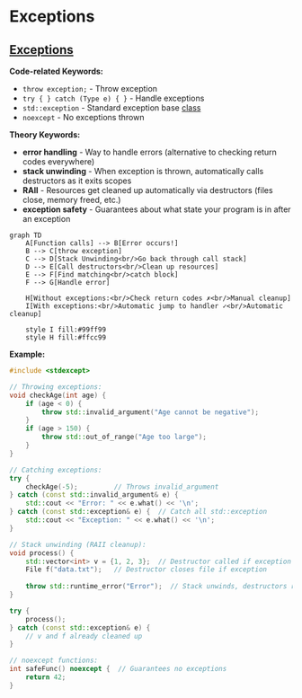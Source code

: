 # Exceptions

## [Exceptions](https://en.cppreference.com/w/cpp/language/exceptions.html)

**Code-related Keywords:**
- `throw exception;` - Throw exception
- `try { } catch (Type e) { }` - Handle exceptions
- `std::exception` - Standard exception base [class](../../09_classes/classes.md)
- `noexcept` - No exceptions thrown

**Theory Keywords:**
- **error handling** - Way to handle errors (alternative to checking return codes everywhere)
- **stack unwinding** - When exception is thrown, automatically calls destructors as it exits scopes
- **RAII** - Resources get cleaned up automatically via destructors (files close, memory freed, etc.)
- **exception safety** - Guarantees about what state your program is in after an exception

```mermaid
graph TD
    A[Function calls] --> B[Error occurs!]
    B --> C[throw exception]
    C --> D[Stack Unwinding<br/>Go back through call stack]
    D --> E[Call destructors<br/>Clean up resources]
    E --> F[Find matching<br/>catch block]
    F --> G[Handle error]
    
    H[Without exceptions:<br/>Check return codes ✗<br/>Manual cleanup] 
    I[With exceptions:<br/>Automatic jump to handler ✓<br/>Automatic cleanup]
    
    style I fill:#99ff99
    style H fill:#ffcc99
```

**Example:**
```cpp
#include <stdexcept>

// Throwing exceptions:
void checkAge(int age) {
    if (age < 0) {
        throw std::invalid_argument("Age cannot be negative");
    }
    if (age > 150) {
        throw std::out_of_range("Age too large");
    }
}

// Catching exceptions:
try {
    checkAge(-5);         // Throws invalid_argument
} catch (const std::invalid_argument& e) {
    std::cout << "Error: " << e.what() << '\n';
} catch (const std::exception& e) {  // Catch all std::exception
    std::cout << "Exception: " << e.what() << '\n';
}

// Stack unwinding (RAII cleanup):
void process() {
    std::vector<int> v = {1, 2, 3};  // Destructor called if exception
    File f("data.txt");   // Destructor closes file if exception
    
    throw std::runtime_error("Error");  // Stack unwinds, destructors run
}

try {
    process();
} catch (const std::exception& e) {
    // v and f already cleaned up
}

// noexcept functions:
int safeFunc() noexcept {  // Guarantees no exceptions
    return 42;
}
```
